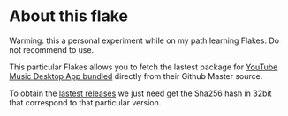 # About this flake

Warming:  this a personal experiment while on my path learning Flakes.  Do not recommend to use.

This particular Flakes allows you to fetch the lastest package for [YouTube Music Desktop App bundled](https://github.com/th-ch/youtube-music) directly from their Github Master source.

To obtain the [lastest releases](https://github.com/th-ch/youtube-music/releases/) we just need get the Sha256 hash in 32bit that correspond to that particular version.
